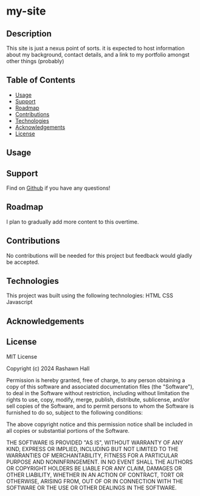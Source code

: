 # my-site

## Description 
This site is just a nexus point of sorts. it is expected to host information about my background, contact details, and a link to my portfolio amongst other things (probably)

## Table of Contents

- [Usage](#usage)
- [Support](#support)
- [Roadmap](#roadmap)
- [Contributions](#contributions)
- [Technologies](#technologies)
- [Acknowledgements](#acknowledgements)
- [License](#license)

## Usage

## Support
Find on [Github](https://github.com/TheR16H) if you have any questions!
## Roadmap
I plan to gradually add more content to this overtime. 

## Contributions
No contributions will be needed for this project but feedback would gladly be accepted.

## Technologies
This project was built using the following technologies:
HTML 
CSS 
Javascript

## Acknowledgements

## License
MIT License

Copyright (c) 2024 Rashawn Hall

Permission is hereby granted, free of charge, to any person obtaining a copy
of this software and associated documentation files (the "Software"), to deal
in the Software without restriction, including without limitation the rights
to use, copy, modify, merge, publish, distribute, sublicense, and/or sell
copies of the Software, and to permit persons to whom the Software is
furnished to do so, subject to the following conditions:

The above copyright notice and this permission notice shall be included in all
copies or substantial portions of the Software.

THE SOFTWARE IS PROVIDED "AS IS", WITHOUT WARRANTY OF ANY KIND, EXPRESS OR
IMPLIED, INCLUDING BUT NOT LIMITED TO THE WARRANTIES OF MERCHANTABILITY,
FITNESS FOR A PARTICULAR PURPOSE AND NONINFRINGEMENT. IN NO EVENT SHALL THE
AUTHORS OR COPYRIGHT HOLDERS BE LIABLE FOR ANY CLAIM, DAMAGES OR OTHER
LIABILITY, WHETHER IN AN ACTION OF CONTRACT, TORT OR OTHERWISE, ARISING FROM,
OUT OF OR IN CONNECTION WITH THE SOFTWARE OR THE USE OR OTHER DEALINGS IN THE
SOFTWARE.